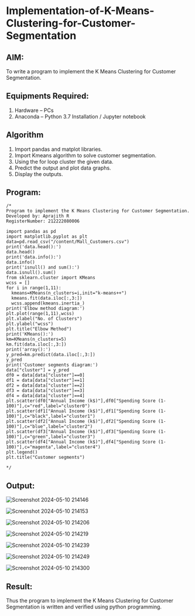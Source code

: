 # Implementation-of-K-Means-Clustering-for-Customer-Segmentation

## AIM:
To write a program to implement the K Means Clustering for Customer Segmentation.

## Equipments Required:
1. Hardware – PCs
2. Anaconda – Python 3.7 Installation / Jupyter notebook

## Algorithm
1. Import pandas and matplot libraries.
2. Import Kmeans algorithm to solve customer segmentation.
3. Using the for loop cluster the given data.
4. Predict the output and plot data graphs.
5. Display the outputs.


## Program:
```
/*
Program to implement the K Means Clustering for Customer Segmentation.
Developed by: Aprajith R
RegisterNumber: 212222080006

import pandas as pd
import matplotlib.pyplot as plt
data=pd.read_csv("/content/Mall_Customers.csv")
print('data.head():')
data.head()
print('data.info():')
data.info()
print('isnull() and sum():')
data.isnull().sum()
from sklearn.cluster import KMeans
wcss = []
for i in range(1,11):
  kmeans=KMeans(n_clusters=i,init="k-means++")
  kmeans.fit(data.iloc[:,3:])
  wcss.append(kmeans.inertia_)
print('Elbow method diagram:')
plt.plot(range(1,11),wcss)
plt.xlabel("No. of Clusters")
plt.ylabel("wcss")
plt.title("Elbow Method")
print('KMeans():')
km=KMeans(n_clusters=5)
km.fit(data.iloc[:,3:])
print('array():')
y_pred=km.predict(data.iloc[:,3:])
y_pred
print('Customer segments diagram:')
data["cluster"] = y_pred
df0 = data[data["cluster"]==0]
df1 = data[data["cluster"]==1]
df2 = data[data["cluster"]==2]
df3 = data[data["cluster"]==3]
df4 = data[data["cluster"]==4]
plt.scatter(df0["Annual Income (k$)"],df0["Spending Score (1-100)"],c="red",label="cluster0")
plt.scatter(df1["Annual Income (k$)"],df1["Spending Score (1-100)"],c="black",label="cluster1")
plt.scatter(df2["Annual Income (k$)"],df2["Spending Score (1-100)"],c="blue",label="cluster2")
plt.scatter(df3["Annual Income (k$)"],df3["Spending Score (1-100)"],c="green",label="cluster3")
plt.scatter(df4["Annual Income (k$)"],df4["Spending Score (1-100)"],c="magenta",label="cluster4")
plt.legend()
plt.title("Customer segments")

*/
```

## Output:
![Screenshot 2024-05-10 214146](https://github.com/Aprajith-R/Implementation-of-K-Means-Clustering-for-Customer-Segmentation/assets/161153978/afe11bf1-f13d-45ed-bf5b-ee763bd774ec)

![Screenshot 2024-05-10 214153](https://github.com/Aprajith-R/Implementation-of-K-Means-Clustering-for-Customer-Segmentation/assets/161153978/b84aae9a-ca63-489e-9cc8-4165cfa4a725)

![Screenshot 2024-05-10 214206](https://github.com/Aprajith-R/Implementation-of-K-Means-Clustering-for-Customer-Segmentation/assets/161153978/bc413786-4404-48ca-8f21-ec8aaa172bf3)

![Screenshot 2024-05-10 214219](https://github.com/Aprajith-R/Implementation-of-K-Means-Clustering-for-Customer-Segmentation/assets/161153978/0b97dc22-8e0b-4fc7-971b-4072be34820b)

![Screenshot 2024-05-10 214239](https://github.com/Aprajith-R/Implementation-of-K-Means-Clustering-for-Customer-Segmentation/assets/161153978/15680647-119b-45ff-a386-40664b314762)

![Screenshot 2024-05-10 214249](https://github.com/Aprajith-R/Implementation-of-K-Means-Clustering-for-Customer-Segmentation/assets/161153978/9cc78699-bb9b-4a44-883b-32711a7280cc)

![Screenshot 2024-05-10 214300](https://github.com/Aprajith-R/Implementation-of-K-Means-Clustering-for-Customer-Segmentation/assets/161153978/34ea5e91-4cc1-47ba-8e6f-6145bfb3678a)


## Result:
Thus the program to implement the K Means Clustering for Customer Segmentation is written and verified using python programming.
